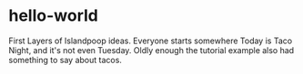 # hello-world
First Layers of Islandpoop ideas.  Everyone starts somewhere
Today is Taco Night, and it's not even Tuesday.  Oldly enough the tutorial example also had something to say about tacos.
